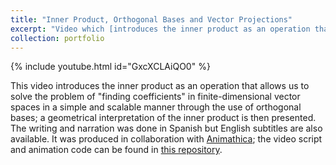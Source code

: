 ```yaml
---
title: "Inner Product, Orthogonal Bases and Vector Projections"
excerpt: "Video which [introduces the inner product as an operation that allows us to solve the problem of &quot;finding coefficients&quot;](https://www.youtube.com/watch?v=GxcXCLAiQO0&list=PL91agCMqt_mdAgHZkxyn-tscoNpu7ZHvl&index=1) in finite-dimensional vector spaces in a simple and scalable manner through the use of orthogonal bases, and then uses this result to give a [geometric interpretation of the inner product](https://youtu.be/GxcXCLAiQO0?t=883)."
collection: portfolio
---
```


{% include youtube.html id="GxcXCLAiQO0" %}

This video introduces the inner product as an operation that allows us to solve the problem of &quot;finding coefficients&quot; in finite-dimensional vector spaces in a simple and scalable manner through the use of orthogonal bases; a geometrical interpretation of the inner product is then presented. The writing and narration was done in Spanish but English subtitles are also available. It was produced in collaboration with [Animathica](https://www.youtube.com/channel/UCzkyH2bxpesubzc87VxqDiA); the video script and animation code can be found in [this repository](https://github.com/animathica/alganim/tree/main/1).

